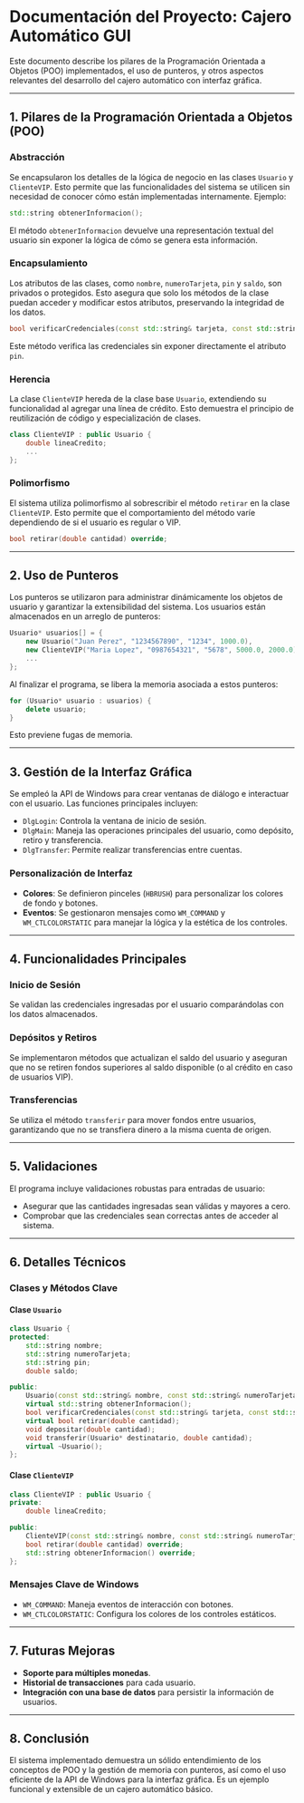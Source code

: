 # Documentación del Proyecto: Cajero Automático GUI

Este documento describe los pilares de la Programación Orientada a Objetos (POO) implementados, el uso de punteros, y otros aspectos relevantes del desarrollo del cajero automático con interfaz gráfica.

---

## 1. Pilares de la Programación Orientada a Objetos (POO)

### **Abstracción**
Se encapsularon los detalles de la lógica de negocio en las clases `Usuario` y `ClienteVIP`. Esto permite que las funcionalidades del sistema se utilicen sin necesidad de conocer cómo están implementadas internamente. Ejemplo:

```cpp
std::string obtenerInformacion();
```
El método `obtenerInformacion` devuelve una representación textual del usuario sin exponer la lógica de cómo se genera esta información.

### **Encapsulamiento**
Los atributos de las clases, como `nombre`, `numeroTarjeta`, `pin` y `saldo`, son privados o protegidos. Esto asegura que solo los métodos de la clase puedan acceder y modificar estos atributos, preservando la integridad de los datos.

```cpp
bool verificarCredenciales(const std::string& tarjeta, const std::string& pinIngresado);
```
Este método verifica las credenciales sin exponer directamente el atributo `pin`.

### **Herencia**
La clase `ClienteVIP` hereda de la clase base `Usuario`, extendiendo su funcionalidad al agregar una línea de crédito. Esto demuestra el principio de reutilización de código y especialización de clases.

```cpp
class ClienteVIP : public Usuario {
    double lineaCredito;
    ...
};
```

### **Polimorfismo**
El sistema utiliza polimorfismo al sobrescribir el método `retirar` en la clase `ClienteVIP`. Esto permite que el comportamiento del método varíe dependiendo de si el usuario es regular o VIP.

```cpp
bool retirar(double cantidad) override;
```
---

## 2. Uso de Punteros
Los punteros se utilizaron para administrar dinámicamente los objetos de usuario y garantizar la extensibilidad del sistema. Los usuarios están almacenados en un arreglo de punteros:

```cpp
Usuario* usuarios[] = {
    new Usuario("Juan Perez", "1234567890", "1234", 1000.0),
    new ClienteVIP("Maria Lopez", "0987654321", "5678", 5000.0, 2000.0),
    ...
};
```
Al finalizar el programa, se libera la memoria asociada a estos punteros:

```cpp
for (Usuario* usuario : usuarios) {
    delete usuario;
}
```
Esto previene fugas de memoria.

---

## 3. Gestión de la Interfaz Gráfica
Se empleó la API de Windows para crear ventanas de diálogo e interactuar con el usuario. Las funciones principales incluyen:

- `DlgLogin`: Controla la ventana de inicio de sesión.
- `DlgMain`: Maneja las operaciones principales del usuario, como depósito, retiro y transferencia.
- `DlgTransfer`: Permite realizar transferencias entre cuentas.

### **Personalización de Interfaz**
- **Colores**: Se definieron pinceles (`HBRUSH`) para personalizar los colores de fondo y botones.
- **Eventos**: Se gestionaron mensajes como `WM_COMMAND` y `WM_CTLCOLORSTATIC` para manejar la lógica y la estética de los controles.

---

## 4. Funcionalidades Principales

### **Inicio de Sesión**
Se validan las credenciales ingresadas por el usuario comparándolas con los datos almacenados.

### **Depósitos y Retiros**
Se implementaron métodos que actualizan el saldo del usuario y aseguran que no se retiren fondos superiores al saldo disponible (o al crédito en caso de usuarios VIP).

### **Transferencias**
Se utiliza el método `transferir` para mover fondos entre usuarios, garantizando que no se transfiera dinero a la misma cuenta de origen.

---

## 5. Validaciones
El programa incluye validaciones robustas para entradas de usuario:
- Asegurar que las cantidades ingresadas sean válidas y mayores a cero.
- Comprobar que las credenciales sean correctas antes de acceder al sistema.

---

## 6. Detalles Técnicos

### **Clases y Métodos Clave**
#### Clase `Usuario`
```cpp
class Usuario {
protected:
    std::string nombre;
    std::string numeroTarjeta;
    std::string pin;
    double saldo;

public:
    Usuario(const std::string& nombre, const std::string& numeroTarjeta, const std::string& pin, double saldo);
    virtual std::string obtenerInformacion();
    bool verificarCredenciales(const std::string& tarjeta, const std::string& pinIngresado);
    virtual bool retirar(double cantidad);
    void depositar(double cantidad);
    void transferir(Usuario* destinatario, double cantidad);
    virtual ~Usuario();
};
```

#### Clase `ClienteVIP`
```cpp
class ClienteVIP : public Usuario {
private:
    double lineaCredito;

public:
    ClienteVIP(const std::string& nombre, const std::string& numeroTarjeta, const std::string& pin, double saldo, double credito);
    bool retirar(double cantidad) override;
    std::string obtenerInformacion() override;
};
```

### **Mensajes Clave de Windows**
- `WM_COMMAND`: Maneja eventos de interacción con botones.
- `WM_CTLCOLORSTATIC`: Configura los colores de los controles estáticos.

---

## 7. Futuras Mejoras
- **Soporte para múltiples monedas**.
- **Historial de transacciones** para cada usuario.
- **Integración con una base de datos** para persistir la información de usuarios.

---

## 8. Conclusión
El sistema implementado demuestra un sólido entendimiento de los conceptos de POO y la gestión de memoria con punteros, así como el uso eficiente de la API de Windows para la interfaz gráfica. Es un ejemplo funcional y extensible de un cajero automático básico.
